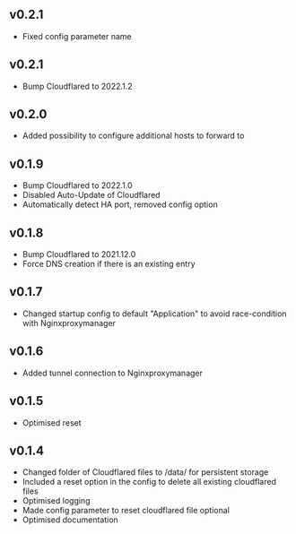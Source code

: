 ## v0.2.1
- Fixed config parameter name

## v0.2.1
- Bump Cloudflared to 2022.1.2

## v0.2.0
- Added possibility to configure additional hosts to forward to

## v0.1.9

- Bump Cloudflared to 2022.1.0
- Disabled Auto-Update of Cloudflared
- Automatically detect HA port, removed config option

## v0.1.8

- Bump Cloudflared to 2021.12.0
- Force DNS creation if there is an existing entry

## v0.1.7

- Changed startup config to default "Application" to avoid race-condition with Nginxproxymanager

## v0.1.6

- Added tunnel connection to Nginxproxymanager

## v0.1.5

- Optimised reset

## v0.1.4

- Changed folder of Cloudflared files to /data/ for persistent storage
- Included a reset option in the config to delete all existing cloudflared files
- Optimised logging
- Made config parameter to reset cloudflared file optional
- Optimised documentation